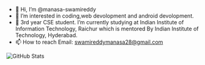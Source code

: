 - 👋 Hi, I’m @manasa-swamireddy
- 👀 I’m interested in coding,web devolopment and android devolopment.
- 🌱 3rd year CSE student. I’m currently studying at Indian Institute of Information Technology, Raichur which is mentored By Indian Institute of Technology, Hyderabad.
- 📫 How to reach 
Email: swamireddymanasa28@gmail.com

![GitHub Stats](https://github-readme-stats.vercel.app/api?username=manasa-swamireddy&theme=radical)
